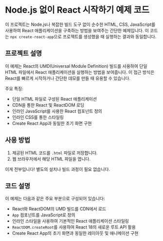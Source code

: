# Node.js 없이 React 시작하기 예제 코드

이 프로젝트는 Node.js나 복잡한 빌드 도구 없이 순수한 HTML, CSS, JavaScript를 사용하여 React 애플리케이션을 구축하는 방법을 보여주는 간단한 예제입니다. 이 코드는 `npx create-react-app`으로 프로젝트를 생성했을 때 실행하는 결과와 동일합니다.

## 프로젝트 설명

이 예제는 React의 UMD(Universal Module Definition) 빌드를 사용하여 단일 HTML 파일에서 React 애플리케이션을 실행하는 방법을 보여줍니다. 이 접근 방식은 React를 빠르게 시작하거나 간단한 데모를 만들 때 유용할 수 있습니다.

주요 특징:

- 단일 HTML 파일로 구성된 React 애플리케이션
- CDN을 통한 React 및 ReactDOM 로딩
- 인라인 JavaScript를 사용한 React 컴포넌트 정의
- 인라인 CSS를 통한 스타일링
- Create React App과 동일한 초기 화면 구현

## 사용 방법

1. 제공된 HTML 코드를 `.html` 파일로 저장합니다.
2. 웹 브라우저에서 해당 HTML 파일을 엽니다.

이게 전부입니다! 별도의 설치나 빌드 과정이 필요 없습니다.

## 코드 설명

이 예제는 다음과 같은 주요 부분으로 구성되어 있습니다:

- React와 ReactDOM의 UMD 빌드를 CDN에서 로드
- `App` 컴포넌트를 JavaScript로 정의
- 인라인 스타일을 사용하여 기본적인 React 애플리케이션 스타일링
- `ReactDOM.createRoot`를 사용하여 React 18의 새로운 루트 API 활용
- Create React App의 초기 화면과 동일한 레이아웃 및 애니메이션 구현
